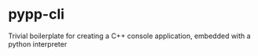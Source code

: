 # pypp-cli
Trivial boilerplate for creating a C++ console application, embedded with a python interpreter
